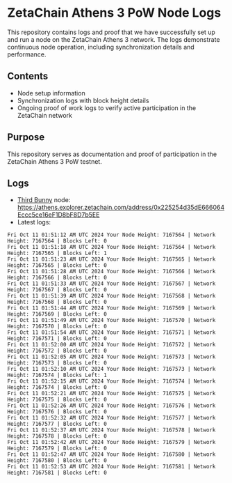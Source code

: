 # ZetaChain Athens 3 PoW Node Logs
This repository contains logs and proof that we have successfully set up and run a node on the ZetaChain Athens 3 network. The logs demonstrate continuous node operation, including synchronization details and performance.

## Contents
- Node setup information
- Synchronization logs with block height details
- Ongoing proof of work logs to verify active participation in the ZetaChain network

## Purpose
This repository serves as documentation and proof of participation in the ZetaChain Athens 3 PoW testnet.

## Logs

- [Third Bunny](https://thirdbunny.xyz/) node: https://athens.explorer.zetachain.com/address/0x225254d35dE666064Eccc5ce16eF1D8bF8D7b5EE
- Latest logs:
```
Fri Oct 11 01:51:12 AM UTC 2024 Your Node Height: 7167564 | Network Height: 7167564 | Blocks Left: 0
Fri Oct 11 01:51:18 AM UTC 2024 Your Node Height: 7167564 | Network Height: 7167565 | Blocks Left: 1
Fri Oct 11 01:51:23 AM UTC 2024 Your Node Height: 7167565 | Network Height: 7167565 | Blocks Left: 0
Fri Oct 11 01:51:28 AM UTC 2024 Your Node Height: 7167566 | Network Height: 7167566 | Blocks Left: 0
Fri Oct 11 01:51:33 AM UTC 2024 Your Node Height: 7167567 | Network Height: 7167567 | Blocks Left: 0
Fri Oct 11 01:51:39 AM UTC 2024 Your Node Height: 7167568 | Network Height: 7167568 | Blocks Left: 0
Fri Oct 11 01:51:44 AM UTC 2024 Your Node Height: 7167569 | Network Height: 7167569 | Blocks Left: 0
Fri Oct 11 01:51:49 AM UTC 2024 Your Node Height: 7167570 | Network Height: 7167570 | Blocks Left: 0
Fri Oct 11 01:51:54 AM UTC 2024 Your Node Height: 7167571 | Network Height: 7167571 | Blocks Left: 0
Fri Oct 11 01:52:00 AM UTC 2024 Your Node Height: 7167572 | Network Height: 7167572 | Blocks Left: 0
Fri Oct 11 01:52:05 AM UTC 2024 Your Node Height: 7167573 | Network Height: 7167573 | Blocks Left: 0
Fri Oct 11 01:52:10 AM UTC 2024 Your Node Height: 7167573 | Network Height: 7167574 | Blocks Left: 1
Fri Oct 11 01:52:15 AM UTC 2024 Your Node Height: 7167574 | Network Height: 7167574 | Blocks Left: 0
Fri Oct 11 01:52:21 AM UTC 2024 Your Node Height: 7167575 | Network Height: 7167575 | Blocks Left: 0
Fri Oct 11 01:52:26 AM UTC 2024 Your Node Height: 7167576 | Network Height: 7167576 | Blocks Left: 0
Fri Oct 11 01:52:32 AM UTC 2024 Your Node Height: 7167577 | Network Height: 7167577 | Blocks Left: 0
Fri Oct 11 01:52:37 AM UTC 2024 Your Node Height: 7167578 | Network Height: 7167578 | Blocks Left: 0
Fri Oct 11 01:52:42 AM UTC 2024 Your Node Height: 7167579 | Network Height: 7167579 | Blocks Left: 0
Fri Oct 11 01:52:47 AM UTC 2024 Your Node Height: 7167580 | Network Height: 7167580 | Blocks Left: 0
Fri Oct 11 01:52:53 AM UTC 2024 Your Node Height: 7167581 | Network Height: 7167581 | Blocks Left: 0
```
